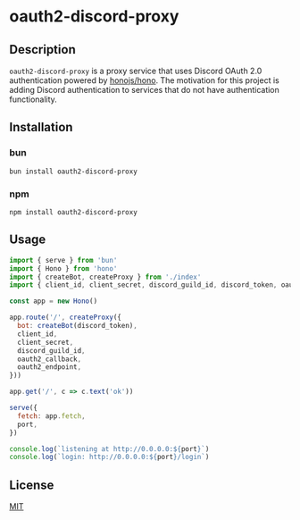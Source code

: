 # oauth2-discord-proxy

## Description

`oauth2-discord-proxy` is a proxy service that uses Discord OAuth 2.0 authentication powered by [honojs/hono](https://github.com/honojs/hono).
The motivation for this project is adding Discord authentication to services that do not have authentication functionality.

## Installation

### bun

```
bun install oauth2-discord-proxy
```

### npm

```
npm install oauth2-discord-proxy
```

## Usage

```js
import { serve } from 'bun'
import { Hono } from 'hono'
import { createBot, createProxy } from './index'
import { client_id, client_secret, discord_guild_id, discord_token, oauth2_callback, oauth2_endpoint, port } from '../config.json'

const app = new Hono()

app.route('/', createProxy({
  bot: createBot(discord_token),
  client_id,
  client_secret,
  discord_guild_id,
  oauth2_callback,
  oauth2_endpoint,
}))

app.get('/', c => c.text('ok'))

serve({
  fetch: app.fetch,
  port,
})

console.log(`listening at http://0.0.0.0:${port}`)
console.log(`login: http://0.0.0.0:${port}/login`)
```

## License

[MIT](./LICENSE)
